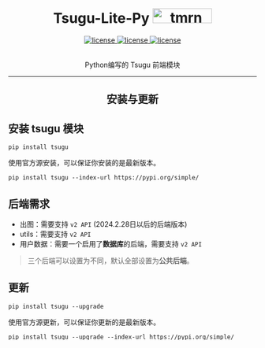 
<h1 align="center"> Tsugu-Lite-Py  <img src="./logo.jpg" width="120"" width="30" height="30" alt="tmrn"/> </div></h1>


<p align="center">

<a href="https://github.com/Yamamoto-2/tsugu-bangdream-bot">
    <img src="https://img.shields.io/badge/tsugubangdream bot - v2 api-yellow" alt="license">
  </a>

<a href="https://github.com/kumoSleeping/tsugu-bangdream-bot-lite-py?tab=MIT-1-ov-file">
    <img src="https://img.shields.io/github/license/kumoSleeping/TomorinBot" alt="license">
  </a>
<a href="https://pypi.org/project/tsugu/">
    <img src="https://img.shields.io/pypi/v/tsugu.svg" alt="license">
  </a>

</p>
<p align="center">
<br>  Python编写的 Tsugu 前端模块


***


<h2 align="center"> 安装与更新 </h2>

## 安装 tsugu 模块
```shell
pip install tsugu
```

使用官方源安装，可以保证你安装的是最新版本。
```shell
pip install tsugu --index-url https://pypi.org/simple/
```
## 后端需求

- 出图：需要支持 `v2 API` (2024.2.28日以后的后端版本)
- utils：需要支持 `v2 API` 
- 用户数据：需要一个启用了**数据库**的后端，需要支持 `v2 API`

> 三个后端可以设置为不同，默认全部设置为**公共后端**。

## 更新
```shell
pip install tsugu --upgrade
```
使用官方源更新，可以保证你更新的是最新版本。
```shell
pip install tsugu --upgrade --index-url https://pypi.org/simple/
```

<h2 align="center"> 测试与接入 </h2>



***
## 调用 tsugu
`tsugu` 是一个同步函数，需要 `message` `user_id` `platform` `channel_id` 四个参数，分别意味着 **消息内容** **用户id** **平台** **频道id**。   
在常用的qqbot中，群号就是 `channel_id`。   
当你使用QQ号作为 `user_id` 时，`platform` 可以填写 `red`。   


```py
from tsugu import tsugu_config, tsugu

data = tsugu('查卡 红 ksm 5x', '114514', 'red', '666808414')
```

## 返回

```json
[{"type": "string", "string": string},
{"type": "base64", "string": string}, ... ]
```
当 type 为 string 时，string 为消息内容，可以直接发送到客户端。   
当 type 为 base64 时，string 为图片的 base64 编码，需要解码后发送到客户端。   
可能会返回多个结果。  
如果返回值为 `None` 代表bot不发送任何消息。   

## 测试例

```python
import base64
from PIL import Image
import io

from tsugu import tsugu_config, tsugu

data = tsugu('查卡 红 ksm 5x', '114514', 'red', '666808414')

if not data:
    print("[无反馈数据]")

for item in data:
    if item["type"] == "string":
        print(f"[文字信息]\n{item['string']}")
    elif item["type"] == "base64":
        image_data = base64.b64decode(item["string"])
        print(f"[图像大小: {len(image_data) / 1024:.2f}KB]")
        Image.open(io.BytesIO(image_data)).show()
    else:
        print(item)
```
上面的代码使用 `pillow` 库，将返回值处理成字符串或者图片输出。


## 更改 `tsugu_config` 配置

### 查看文档

```py
from tsugu import tsugu_config

tsugu_config.config_docs()
```
将会在控制台输出文档。
```
Config 属性文档:

backend (str)
    默认值: "http://tsugubot.com:8080"
    描述: 应用程序的后端服务地址，需要 v2 API 。
    
...
```
例如，你可以更改的后端地址。
```py
from tsugu import tsugu_config

tsugu_config.backend = "http://127.0.0.0.1:3000"
```

你可以设置代理。
```py
from tsugu import tsugu_config

tsugu_config.use_proxies = True
tsugu_config.proxies = {"http": "http://127.0.0.1:1145", "https": "http://127.0.0.1:1919"}
```

你可以添加关闭抽卡模拟的群号。
```py
from tsugu import tsugu_config

tsugu_config.ban_gacha_simulate_group_data = ["114514", "1919810"]
```

你也可以使用 `add_command_name` 和 `remove_command_name` 方法添加或删除命令名以添加别名或关闭命令。
```py
from tsugu import tsugu_config

tsugu_config.add_command_name(api="gacha", command_name="抽卡")
```



## 机器人接入例

```python
from core import on
from tsugu import tsugu_config, tsugu

# 监听每一条文字消息
@on.message_created
def tsugulp(event):
    # 设置代理
    tsugu_config.use_proxies = True
    # 调用 tsugu
    rpl = tsugu(event.message.content, event.user.id, 'red', event.message.id)
    # 如果返回值为None，不发送任何消息
    if not rpl:
        return

    def handle_string(item):
        return item['string']

    def handle_base64(item):
        base64_data = item['string']
        return f'<img src="data:image/png;base64,{base64_data}"/>'

    handlers = {
        'string': handle_string,
        'base64': handle_base64,
    }
    # 使用列表推导式，将返回值处理成字符串
    modified_results = [handlers[item['type']](item) for item in rpl if item['type'] in handlers]
    result_string = ''.join(modified_results)
    # 发送消息
    event.message_create(result_string)
```

这是随机挑选的一个 `satori` 协议机器人框架的 `tsugu` 接入实现，对于绝大部分 `Python` 机器人框架，接入方法大同小异。唯一可能需要处理的可能就是异步函数的调用问题。   



<h2 align="center"> 为什么不再提供登录端？ </h2>

## 黑暗时代...

因为这不是一个好的时代，当下一个好的时代到来时，我们会再次提供登录端。   
但部署方式仍然是有不少的，如果有部署期望，可以看下面的 ▶️`客服ano酱指导` 进群聊聊天，我们会尽力帮助你。

另外， `C#` + `Lagrange` 组合的登录端正由 [棱镜](https://github.com/DreamPrism) 开发中，敬请期待。   
基于本项目的 `NoneBot2` 插件也由 [zhaomoaniu](https://github.com/zhaomaoniupi) 开发中，敬请期待。   



 <details>
<summary><b>客服ano酱指导</b></summary>
 
**注意，如果你不知道什么是BanGDream，请不要随意加群**    
**本群还是欢迎加群的（**    
[BanGDreamBot开发聊天群](https://qm.qq.com/q/zjUPQkrdpm)   
温馨的聊天环境～   

</details>

**未来还会继续完善以及同步更新的，感谢大家的支持！**   
**也感谢山本和大家的付出**

***






